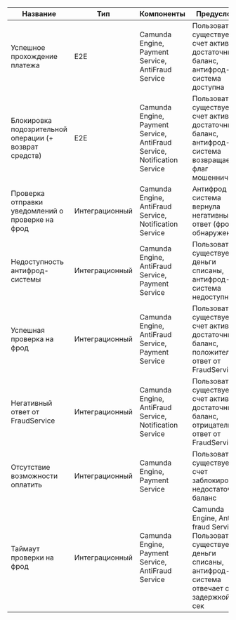| Название                                               | Тип            | Компоненты                                                               | Предусловие                                                                                                                |
|--------------------------------------------------------|----------------|--------------------------------------------------------------------------|----------------------------------------------------------------------------------------------------------------------------|
| Успешное прохождение платежа                           | E2E            | Camunda Engine, Payment Service, AntiFraud Service                       | Пользователь существует, счет активен, достаточный баланс, антифрод-система доступна                                       | 
| Блокировка подозрительной операции (+ возврат средств) | E2E            | Camunda Engine, Payment Service, AntiFraud Service, Notification Service | Пользователь существует, счет активен, достаточный баланс, антифрод-система возвращает флаг мошенничества                  |
| Проверка отправки уведомлений о проверке на фрод       | Интеграционный | Camunda Engine, AntiFraud Service, Notification Service                  | Антифрод система вернула негативный ответ (фрод обнаружен)                                                                 |
| Недоступность антифрод-системы                         | Интеграционный | Camunda Engine, AntiFraud Service, Payment Service                       | Пользователь существует, деньги списаны, антифрод-система недоступна                                                       |
| Успешная проверка на фрод                              | Интеграционный | Camunda Engine, AntiFraud Service, Payment Service                       | Пользователь существует, счет активен, достаточный баланс, положительный ответ от FraudService                             |
| Негативный ответ от FraudService                       | Интеграционный | Camunda Engine, AntiFraud Service, Notification Service                  | Пользователь существует, счет активен, достаточный баланс, отрицательный ответ от FraudService                             |
| Отсутствие возможности оплатить                        | Интеграционный | Camunda Engine, Payment Service                                          | Пользователь существует, счет заблокирован/недостаточный баланс                                                            |
| Таймаут проверки на фрод                               | Интеграционный | Camunda Engine, Payment Service, AntiFraud Service                       | Camunda Engine, Anti-fraud Service	Пользователь существует, деньги списаны, антифрод-система отвечает с задержкой > 30 сек |
